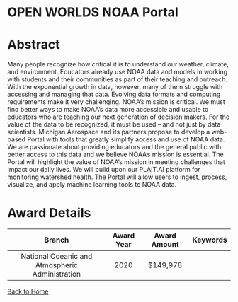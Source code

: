 
OPEN WORLDS NOAA Portal
=======================

# Abstract


Many people recognize how critical it is to understand our weather, climate, and environment. Educators already use NOAA data and models in working with students and their communities as part of their teaching and outreach. With the exponential growth in data, however, many of them struggle with accessing and managing that data. Evolving data formats and computing requirements make it very challenging. NOAA’s mission is critical. We must find better ways to make NOAA’s data more accessible and usable to educators who are teaching our next generation of decision makers. For the value of the data to be recognized, it must be used – and not just by data scientists. Michigan Aerospace and its partners propose to develop a web-based Portal with tools that greatly simplify access and use of NOAA data. We are passionate about providing educators and the general public with better access to this data and we believe NOAA’s mission is essential. The Portal will highlight the value of NOAA’s mission in meeting challenges that impact our daily lives. We will build upon our PLAIT.AI platform for monitoring watershed health. The Portal will allow users to ingest, process, visualize, and apply machine learning tools to NOAA data.  

# Award Details

|Branch|Award Year|Award Amount|Keywords|
| :---: | :---: | :---: | :---: |
|National Oceanic and Atmospheric Administration|2020|$149,978||
  
  


[Back to Home](https://github.com/chrischow/dod_sbir_awards/Reports/CC/#837)